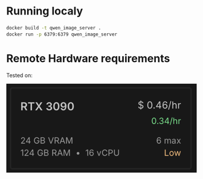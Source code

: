 # Running localy
```bash
docker build -t qwen_image_server .
docker run -p 6379:6379 qwen_image_server
```

# Remote Hardware requirements

Tested on:

![Qwen Image Remote Hardware requirements Screenshot](assets/qwen-image-requirements.png)